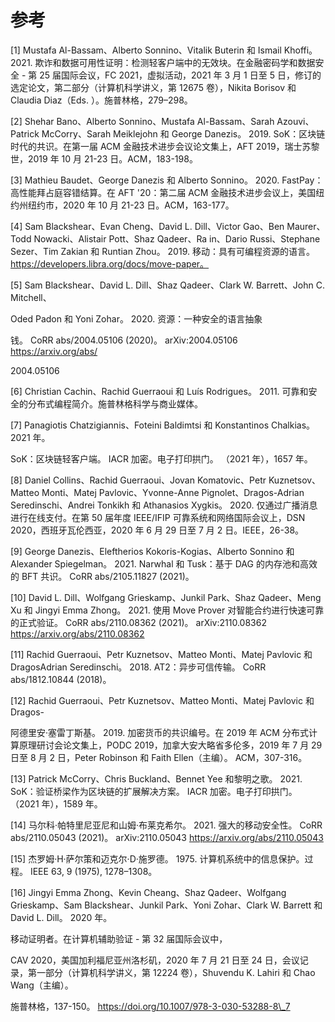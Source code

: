# 参考



\[1] Mustafa Al-Bassam、Alberto Sonnino、Vitalik Buterin 和 Ismail Khoffi。 2021. 欺诈和数据可用性证明：检测轻客户端中的无效块。在金融密码学和数据安全 - 第 25 届国际会议，FC 2021，虚拟活动，2021 年 3 月 1 日至 5 日，修订的选定论文，第二部分（计算机科学讲义，第 12675 卷），Nikita Borisov 和 Claudia Diaz（Eds. ）。施普林格，279–298。

\[2] Shehar Bano、Alberto Sonnino、Mustafa Al-Bassam、Sarah Azouvi、Patrick McCorry、Sarah Meiklejohn 和 George Danezis。 2019. SoK：区块链时代的共识。在第一届 ACM 金融技术进步会议论文集上，AFT 2019，瑞士苏黎世，2019 年 10 月 21-23 日。ACM，183-198。

\[3] Mathieu Baudet、George Danezis 和 Alberto Sonnino。 2020. FastPay：高性能拜占庭容错结算。在 AFT '20：第二届 ACM 金融技术进步会议上，美国纽约州纽约市，2020 年 10 月 21-23 日。ACM，163-177。

\[4] Sam Blackshear、Evan Cheng、David L. Dill、Victor Gao、Ben Maurer、Todd Nowacki、Alistair Pott、Shaz Qadeer、Ra in、Dario Russi、Stephane Sezer、Tim Zakian 和 Runtian Zhou。 2019. 移动：具有可编程资源的语言。 https://developers.libra.org/docs/move-paper。

\[5] Sam Blackshear、David L. Dill、Shaz Qadeer、Clark W. Barrett、John C. Mitchell、

Oded Padon 和 Yoni Zohar。 2020. 资源：一种安全的语言抽象

钱。 CoRR abs/2004.05106 (2020)。 arXiv:2004.05106 https://arxiv.org/abs/

2004.05106

\[6] Christian Cachin、Rachid Guerraoui 和 Luís Rodrigues。 2011. 可靠和安全的分布式编程简介。施普林格科学与商业媒体。

\[7] Panagiotis Chatzigiannis、Foteini Baldimtsi 和 Konstantinos Chalkias。 2021 年。

SoK：区块链轻客户端。 IACR 加密。电子打印拱门。 （2021 年），1657 年。

\[8] Daniel Collins、Rachid Guerraoui、Jovan Komatovic、Petr Kuznetsov、Matteo Monti、Matej Pavlovic、Yvonne-Anne Pignolet、Dragos-Adrian Seredinschi、Andrei Tonkikh 和 Athanasios Xygkis。 2020. 仅通过广播消息进行在线支付。在第 50 届年度 IEEE/IFIP 可靠系统和网络国际会议上，DSN 2020，西班牙瓦伦西亚，2020 年 6 月 29 日至 7 月 2 日。IEEE，26-38。

\[9] George Danezis、Eleftherios Kokoris-Kogias、Alberto Sonnino 和 Alexander Spiegelman。 2021. Narwhal 和 Tusk：基于 DAG 的内存池和高效的 BFT 共识。 CoRR abs/2105.11827 (2021)。

\[10] David L. Dill、Wolfgang Grieskamp、Junkil Park、Shaz Qadeer、Meng Xu 和 Jingyi Emma Zhong。 2021. 使用 Move Prover 对智能合约进行快速可靠的正式验证。 CoRR abs/2110.08362 (2021)。 arXiv:2110.08362 https://arxiv.org/abs/2110.08362

\[11] Rachid Guerraoui、Petr Kuznetsov、Matteo Monti、Matej Pavlovic 和 DragosAdrian Seredinschi。 2018. AT2：异步可信传输。 CoRR abs/1812.10844 (2018)。

\[12] Rachid Guerraoui、Petr Kuznetsov、Matteo Monti、Matej Pavlovic 和 Dragos-

阿德里安·塞雷丁斯基。 2019. 加密货币的共识编号。在 2019 年 ACM 分布式计算原理研讨会论文集上，PODC 2019，加拿大安大略省多伦多，2019 年 7 月 29 日至 8 月 2 日，Peter Robinson 和 Faith Ellen（主编）。 ACM，307-316。

\[13] Patrick McCorry、Chris Buckland、Bennet Yee 和黎明之歌。 2021. SoK：验证桥梁作为区块链的扩展解决方案。 IACR 加密。电子打印拱门。 （2021 年），1589 年。

\[14] 马尔科·帕特里尼亚尼和山姆·布莱克希尔。 2021. 强大的移动安全性。 CoRR abs/2110.05043 (2021)。 arXiv:2110.05043 https://arxiv.org/abs/2110.05043

\[15] 杰罗姆·H·萨尔策和迈克尔·D·施罗德。 1975. 计算机系统中的信息保护。过程。 IEEE 63, 9 (1975), 1278–1308。

\[16] Jingyi Emma Zhong、Kevin Cheang、Shaz Qadeer、Wolfgang Grieskamp、Sam Blackshear、Junkil Park、Yoni Zohar、Clark W. Barrett 和 David L. Dill。 2020 年。

移动证明者。在计算机辅助验证 - 第 32 届国际会议中，

CAV 2020，美国加利福尼亚州洛杉矶，2020 年 7 月 21 日至 24 日，会议记录，第一部分（计算机科学讲义，第 12224 卷），Shuvendu K. Lahiri 和 Chao Wang（主编）。

施普林格，137-150。 https://doi.org/10.1007/978-3-030-53288-8\_7
